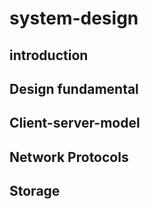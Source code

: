 # system-design
## introduction
## Design fundamental
## Client-server-model
## Network Protocols
## Storage